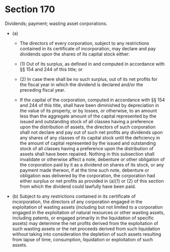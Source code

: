 # Section 170

Dividends; payment; wasting asset corporations.

- (a) 

  - The directors of every corporation, subject to any restrictions contained in its certificate of incorporation, may declare and pay dividends upon the shares of its capital stock either:

  - (1) Out of its surplus, as defined in and computed in accordance with §§ 154 and 244 of this title; or

  - (2) In case there shall be no such surplus, out of its net profits for the fiscal year in which the dividend is declared and/or the preceding fiscal year.

  - If the capital of the corporation, computed in accordance with §§ 154 and 244 of this title, shall have been diminished by depreciation in the value of its property, or by losses, or otherwise, to an amount less than the aggregate amount of the capital represented by the issued and outstanding stock of all classes having a preference upon the distribution of assets, the directors of such corporation shall not declare and pay out of such net profits any dividends upon any shares of any classes of its capital stock until the deficiency in the amount of capital represented by the issued and outstanding stock of all classes having a preference upon the distribution of assets shall have been repaired. Nothing in this subsection shall invalidate or otherwise affect a note, debenture or other obligation of the corporation paid by it as a dividend on shares of its stock, or any payment made thereon, if at the time such note, debenture or obligation was delivered by the corporation, the corporation had either surplus or net profits as provided in (a)(1) or (2) of this section from which the dividend could lawfully have been paid.

- (b) Subject to any restrictions contained in its certificate of incorporation, the directors of any corporation engaged in the exploitation of wasting assets (including but not limited to a corporation engaged in the exploitation of natural resources or other wasting assets, including patents, or engaged primarily in the liquidation of specific assets) may determine the net profits derived from the exploitation of such wasting assets or the net proceeds derived from such liquidation without taking into consideration the depletion of such assets resulting from lapse of time, consumption, liquidation or exploitation of such assets.